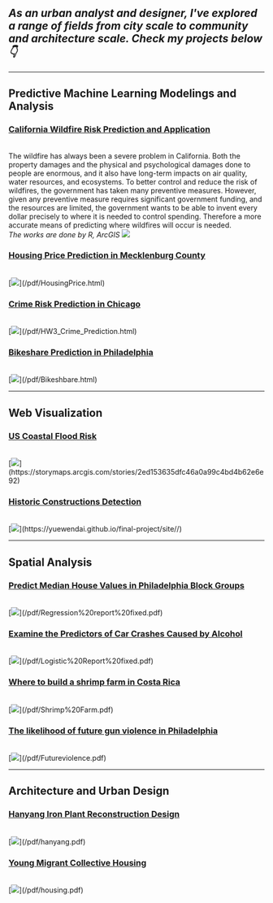 ## *As an urban analyst and designer, I've explored a range of fields from city scale to community and architecture scale. Check my projects below👇*

------------------------------------------------------------------------

## Predictive Machine Learning Modelings and Analysis

### [California Wildfire Risk Prediction and Application](/pdf/California_wildfire.html) 
<br>The wildfire has always been a severe problem in California. Both the property damages and the physical and psychological damages done to people are enormous, and it also have long-term impacts on air quality, water resources, and ecosystems. To better control and reduce the risk of wildfires, the government has taken many preventive measures. However, given any preventive measure requires significant government funding, and the resources are limited, the government wants to be able to invent every dollar precisely to where it is needed to control spending. Therefore a more accurate means of predicting where wildfires will occur is needed.
<br><i> The works are done by R, ArcGIS </i>
[<img src="images/for computer2.png?raw=true"/>](/pdf/California_wildfire.html)

### [Housing Price Prediction in Mecklenburg County](/pdf/HousingPrice.html) 
<br>
[<img src="images/HousingPrice.png?raw=true"/>](/pdf/HousingPrice.html)

### [Crime Risk Prediction in Chicago](/pdf/HW3_Crime_Prediction.html) 
<br>
[<img src="images/crimerisk.png?raw=true"/>](/pdf/HW3_Crime_Prediction.html)

### [Bikeshare Prediction in Philadelphia](/pdf/Bikeshbare.html)
<br>
[<img src="images/Bikeshare.gif?raw=true"/>](/pdf/Bikeshbare.html)

------------------------------------------------------------------------

## Web Visualization

### [US Coastal Flood Risk](https://storymaps.arcgis.com/stories/2ed153635dfc46a0a99c4bd4b62e6e92) 
<br>
[<img src="images/floodrisk.png?raw=true"/>](https://storymaps.arcgis.com/stories/2ed153635dfc46a0a99c4bd4b62e6e92)

### [Historic Constructions Detection](https://yuewendai.github.io/final-project/site//) 
<br>
[<img src="images/js.png?raw=true"/>](https://yuewendai.github.io/final-project/site//)

------------------------------------------------------------------------

## Spatial Analysis

### [Predict Median House Values in Philadelphia Block Groups](/pdf/Regression%20report%20fixed.pdf) 
<br>
[<img src="images/regression.jpg?raw=true"/>](/pdf/Regression%20report%20fixed.pdf)

### [Examine the Predictors of Car Crashes Caused by Alcohol](/pdf/Logistic%20Report%20fixed.pdf) 
<br>
[<img src="images/carcrashes.jpg?raw=true"/>](/pdf/Logistic%20Report%20fixed.pdf)

### [Where to build a shrimp farm in Costa Rica](/pdf/Shrimp%20Farm.pdf) 
<br>
[<img src="images/Shrimp Farm.png?raw=true"/>](/pdf/Shrimp%20Farm.pdf) 

### [The likelihood of future gun violence in Philadelphia](/pdf/Futureviolence.pdf) 
<br>
[<img src="images/gun.jpg?raw=true"/>](/pdf/Futureviolence.pdf)

------------------------------------------------------------------------

## Architecture and Urban Design

### [Hanyang Iron Plant Reconstruction Design](/pdf/hanyang.pdf) 
<br>
[<img src="images/hanyang.jpg?raw=true"/>](/pdf/hanyang.pdf) 

### [Young Migrant Collective Housing](/pdf/housing.pdf) 
<br>
[<img src="images/housing.png?raw=true"/>](/pdf/housing.pdf)
